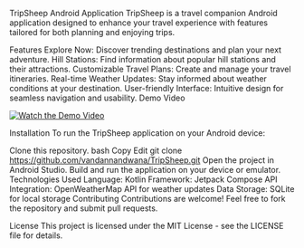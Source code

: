 TripSheep Android Application
TripSheep is a travel companion Android application designed to enhance your travel experience with features tailored for both planning and enjoying trips.

Features
Explore Now: Discover trending destinations and plan your next adventure.
Hill Stations: Find information about popular hill stations and their attractions.
Customizable Travel Plans: Create and manage your travel itineraries.
Real-time Weather Updates: Stay informed about weather conditions at your destination.
User-friendly Interface: Intuitive design for seamless navigation and usability.
Demo Video

[![Watch the Demo Video](https://img.youtube.com/vi/tuWSaVq2MSA/0.jpg)](https://www.youtube.com/watch?v=tuWSaVq2MSA)


Installation
To run the TripSheep application on your Android device:

Clone this repository.
bash
Copy
Edit
git clone https://github.com/vandannandwana/TripSheep.git
Open the project in Android Studio.
Build and run the application on your device or emulator.
Technologies Used
Language: Kotlin
Framework: Jetpack Compose
API Integration: OpenWeatherMap API for weather updates
Data Storage: SQLite for local storage
Contributing
Contributions are welcome! Feel free to fork the repository and submit pull requests.

License
This project is licensed under the MIT License - see the LICENSE file for details.
